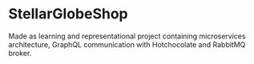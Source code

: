 # StellarGlobeShop
Made as learning and representational project containing microservices architecture, GraphQL communication with Hotchocolate and RabbitMQ broker. 
